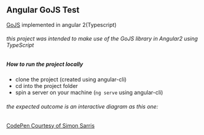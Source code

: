 ## Angular GoJS Test
[GoJS](http://gojs.net/latest/doc/download.html) implemented in angular 2(Typescript)

###### this project was intended to make use of the GoJS library in Angular2 using TypeScript

##### How to run the project locally

- clone the project (created using angular-cli)
- cd into the project folder
- spin a server on your machine (`ng serve` using angular-cli)

###### the expected outcome is an interactive diagram as this one:
[CodePen Courtesy of  Simon Sarris](http://codepen.io/simonsarris/pen/pymjNE) 

